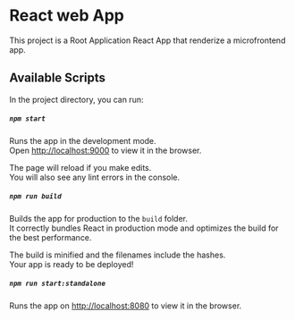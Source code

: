 # React web App

This project is a Root Application React App that renderize a microfrontend app.

## Available Scripts

In the project directory, you can run:

##### `npm start`

Runs the app in the development mode.\
Open [http://localhost:9000](http://localhost:9000) to view it in the browser.

The page will reload if you make edits.\
You will also see any lint errors in the console.

##### `npm run build`

Builds the app for production to the `build` folder.\
It correctly bundles React in production mode and optimizes the build for the best performance.

The build is minified and the filenames include the hashes.\
Your app is ready to be deployed!

##### `npm run start:standalone`

Runs the app on [http://localhost:8080](http://localhost:8080) to view it in the browser.
